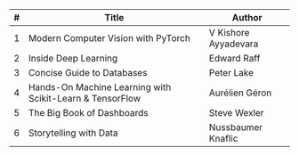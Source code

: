 | #   | Title                                                    | Author               |
| --- | -------------------------------------------------------- | -------------------- |
| 1   | Modern Computer Vision with PyTorch                      | V Kishore Ayyadevara |
| 2   | Inside Deep Learning                                     | Edward Raff          |
| 3   | Concise Guide to Databases                               | Peter Lake           |
| 4   | Hands-On Machine Learning with Scikit-Learn & TensorFlow | Aurélien Géron       |
| 5   | The Big Book of Dashboards                               | Steve Wexler         |
| 6   | Storytelling with Data                                   | Nussbaumer Knaflic   |
